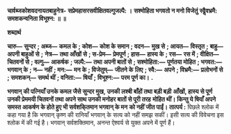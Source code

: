 **चार्वब्जकोशवदनायतबाहुनेत्र-** **सप्रेमहासरसवीक्षितवल्गुजल्पै: ।** **सश्मोहिता भगवतो न मनो विजेतुं** **स्वैॢवभ्रमै: समशकन्वनिता विभूश्न: ॥ ॥** 

**शब्दार्थ** 

**चारु—** **सुन्दर** **; अब्ज—** **कमल के** **; कोश—** **कोश के समान** **; वदन—** **मुख से** **; आयत—** **विस्तृत** **; बाहु—** **अपनी बाहुओं से** **;** **नेत्र—** **तथा आँखों से** **; स-प्रेम—** **प्रेमपूर्ण** **; हास—** **हास्य के** **; रस—** **रस में** **; वीक्षित—** **चितवनों से** **; वल्गु—** **आकर्षक** **; जल्पै:—** **तथा अपनी बातों से** **; सश्मोहिता:—** **पूर्णतया मोहित** **; भगवत:—** **भगवान् के** **; न—** **नहीं** **; मन:—** **मन के** **; विजेतुम्—** **जीतने के** **लिए** **; स्वै:—** **अपने** **; विभ्रमै:—** **प्रलोभनों से** **; समशकन्—** **समर्थ थीं** **; वनिता:—** **षियाँ** **; विभूश्न:—** **परम पूर्ण का।** **.** 

**भगवान् की पत्नियाँ उनके कमल जैसे सुन्दर मुख, उनकी लश्बी बाँहों तथा बड़ी बड़ी** **आँखों, हास्य से पूर्ण उनकी प्रेममयी चितवनों तथा अपने साथ उनकी मनोहर बातों से पूरी तरह** **मोहित थीं। किन्तु ये षियाँ अपने समस्त आकर्षण के होते हुए भी सर्वशकि्तमान भगवान् के मन** **को नहीं जीत पाईं।** **तात्पर्य :** पिछले श्लोक में कहा गया है कि भगवान् कृष्ण की रानियाँ भगवान् के सत्य को नहीं समझ सकीं। इसी सत्य की विवेचना इस श्लोक में की गई है। भगवान् सर्वशक्तिमान, अनन्त ऐश्वर्य से युक्त अपने में पूर्ण हैं।  